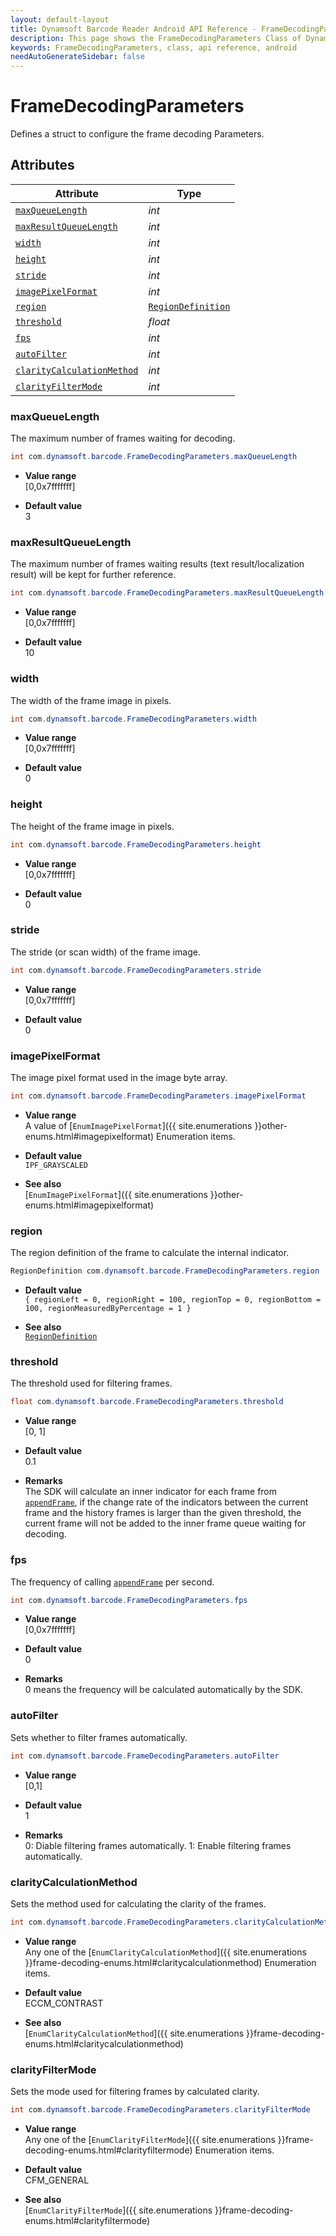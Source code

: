 ```yaml
---
layout: default-layout
title: Dynamsoft Barcode Reader Android API Reference - FrameDecodingParameters Class
description: This page shows the FrameDecodingParameters Class of Dynamsoft Barcode Reader for Android SDK.
keywords: FrameDecodingParameters, class, api reference, android
needAutoGenerateSidebar: false
---
```



# FrameDecodingParameters

Defines a struct to configure the frame decoding Parameters.  


## Attributes
    
| Attribute | Type |
|---------- | ---- |
| [`maxQueueLength`](#maxqueuelength) | *int* |
| [`maxResultQueueLength`](#maxresultqueuelength) | *int* |
| [`width`](#width) | *int* |
| [`height`](#height) | *int* |
| [`stride`](#stride) | *int* |
| [`imagePixelFormat`](#imagepixelformat) | *int* |
| [`region`](#region) | [`RegionDefinition`](RegionDefinition.md) |
| [`threshold`](#threshold) | *float* |
| [`fps`](#fps) | *int* |
| [`autoFilter`](#autofilter) | *int* |
| [`clarityCalculationMethod`](#claritycalculationmethod) | *int* |
| [`clarityFilterMode`](#clarityfiltermode) | *int* |


### maxQueueLength

The maximum number of frames waiting for decoding.

```java
int com.dynamsoft.barcode.FrameDecodingParameters.maxQueueLength
```

- **Value range**   
    [0,0x7fffffff]   
      
- **Default value**   
    3

### maxResultQueueLength

The maximum number of frames waiting results (text result/localization result) will be kept for further reference.  

```java
int com.dynamsoft.barcode.FrameDecodingParameters.maxResultQueueLength
```

- **Value range**   
    [0,0x7fffffff]   
      
- **Default value**   
    10  

### width

The width of the frame image in pixels. 

```java
int com.dynamsoft.barcode.FrameDecodingParameters.width
```

- **Value range**   
    [0,0x7fffffff]   
      
- **Default value**   
    0  

### height

The height of the frame image in pixels.

```java
int com.dynamsoft.barcode.FrameDecodingParameters.height
```

- **Value range**   
    [0,0x7fffffff]   
      
- **Default value**   
    0  

### stride

The stride (or scan width) of the frame image.

```java
int com.dynamsoft.barcode.FrameDecodingParameters.stride
```

- **Value range**   
    [0,0x7fffffff]   
      
- **Default value**   
    0 
      
### imagePixelFormat

The image pixel format used in the image byte array.

```java
int com.dynamsoft.barcode.FrameDecodingParameters.imagePixelFormat
```

- **Value range**   
    A value of [`EnumImagePixelFormat`]({{ site.enumerations }}other-enums.html#imagepixelformat) Enumeration items.
      
- **Default value**   
    `IPF_GRAYSCALED`
    
- **See also**  
    [`EnumImagePixelFormat`]({{ site.enumerations }}other-enums.html#imagepixelformat)

### region

The region definition of the frame to calculate the internal indicator.  

```java
RegionDefinition com.dynamsoft.barcode.FrameDecodingParameters.region
```

- **Default value**  
    `{ regionLeft = 0, regionRight = 100, regionTop = 0, regionBottom = 100, regionMeasuredByPercentage = 1 }`
      
- **See also**   
    [`RegionDefinition`](RegionDefinition.md)
     
### threshold

The threshold used for filtering frames.

```java
float com.dynamsoft.barcode.FrameDecodingParameters.threshold
```
- **Value range**   
    [0, 1]
      
- **Default value**   
    0.1

- **Remarks**  
    The SDK will calculate an inner indicator for each frame from [`appendFrame`](../BarcodeReader/video.md#appendframe), if the change rate of the indicators between the current frame and the history frames is larger than the given threshold, the current frame will not be added to the inner frame queue waiting for decoding.

### fps

The frequency of calling [`appendFrame`](../BarcodeReader/video.md#appendframe) per second.

```java
int com.dynamsoft.barcode.FrameDecodingParameters.fps
```

- **Value range**   
    [0,0x7fffffff]
      
- **Default value**   
    0  
    
- **Remarks**  
    0 means the frequency will be calculated automatically by the SDK.

### autoFilter

Sets whether to filter frames automatically.

```java
int com.dynamsoft.barcode.FrameDecodingParameters.autoFilter
```

- **Value range**   
    [0,1]
      
- **Default value**   
    1  
    
- **Remarks**  
    0: Diable filtering frames automatically. 1: Enable filtering frames automatically. 

### clarityCalculationMethod

Sets the method used for calculating the clarity of the frames.

```java
int com.dynamsoft.barcode.FrameDecodingParameters.clarityCalculationMethod
```

- **Value range**   
    Any one of the [`EnumClarityCalculationMethod`]({{ site.enumerations }}frame-decoding-enums.html#claritycalculationmethod) Enumeration items.   
      
- **Default value**   
    ECCM_CONTRAST   
    
- **See also**  
    [`EnumClarityCalculationMethod`]({{ site.enumerations }}frame-decoding-enums.html#claritycalculationmethod)    

### clarityFilterMode

Sets the mode used for filtering frames by calculated clarity.

```java
int com.dynamsoft.barcode.FrameDecodingParameters.clarityFilterMode
```

- **Value range**   
    Any one of the [`EnumClarityFilterMode`]({{ site.enumerations }}frame-decoding-enums.html#clarityfiltermode) Enumeration items.   
      
- **Default value**   
    CFM_GENERAL   
    
- **See also**  
    [`EnumClarityFilterMode`]({{ site.enumerations }}frame-decoding-enums.html#clarityfiltermode)    

